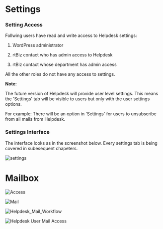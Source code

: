 # Settings

### Setting Access

Follwing users have read and write access to Helpdesk settings:

1. WordPress administrator

2. rtBiz contact who has admin access to Helpdesk

3. rtBiz contact whose department has admin access

All the other roles do not have any access to settings.

**Note:**

The future version of Helpdesk will provide user level settings. This means the 'Settings' tab will be visible to users but only with the user settings options.

For example: There will be an option in 'Settings' for users to unsubscribe from all mails from Helpdesk.

### Settings Interface

The interface looks as in the screenshot below. Every settings tab is being covered in subesequent chapeters.

![settings](https://cloud.githubusercontent.com/assets/9676513/6479402/bacccd42-c26a-11e4-879e-6ea19f62ce6b.png)


# Mailbox

![Access](http://git.rtcamp.com/uploads/rtbiz/rtbiz/a8bd630377/IMG_5095.JPG)

![Mail](http://git.rtcamp.com/uploads/rtbiz/rtbiz/0569371077/IMG_5096.JPG)

![Helpdesk_Mail_Workflow](http://git.rtcamp.com/uploads/rtbiz/rtbiz-helpdesk/b669c8b5b6/Helpdesk_Mail_Workflow.png)

![Helpdesk User Mail Access](http://git.rtcamp.com/uploads/rtbiz/rtbiz-helpdesk/c20ea9d3a5/Helpdesk_User_Mail_Access.png)
